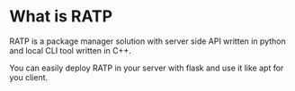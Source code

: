 # What is RATP 
RATP is a package manager solution with server side API written in python and local CLI tool written in C++.

You can easily deploy RATP in your server with flask and use it like apt for you client.
